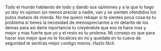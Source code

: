Todo el mundo hablando de todo y dando sus opiniones y a la que lo hago yo doy mi opinion sin menos preciar a nadie, van y se sienten ofendidos los putos mataos de mierda. No me quiero rebajar si te sientes poca cosa es tu problema si tienes la necesidad de menospreciarme a mi delante de los demas para asi darte inportancia tu creyéndote que eso te hace mas y mejor y mas fuerte que yo y el resto es tu prolema. Mi consejo es que para  hacer eso mejor que no te focalices en mi y quedate en tu cueva de seguridad te sentirás mejor contigo mismo. 
Hazlo fácil. 
